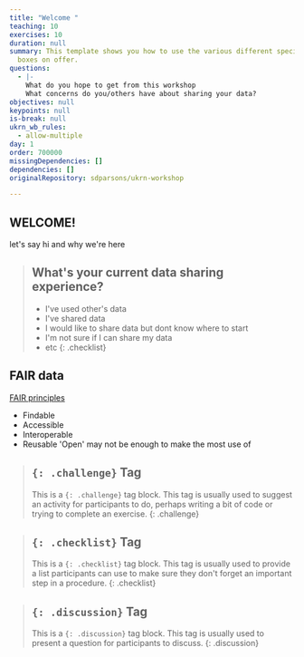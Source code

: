 ```yaml
---
title: "Welcome "
teaching: 10
exercises: 10
duration: null
summary: This template shows you how to use the various different special text
  boxes on offer.
questions:
  - |-
    What do you hope to get from this workshop
    What concerns do you/others have about sharing your data?
objectives: null
keypoints: null
is-break: null
ukrn_wb_rules:
  - allow-multiple
day: 1
order: 700000
missingDependencies: []
dependencies: []
originalRepository: sdparsons/ukrn-workshop

---
```

## WELCOME!

let's say hi and why we're here

> ## What's your current data sharing experience?
> - I've used other's data
> - I've shared data
> - I would like to share data but dont know where to start
> - I'm not sure if I can share my data
> - etc
{: .checklist}

## FAIR data
[FAIR principles](https://www.go-fair.org/fair-principles/)
- Findable
- Accessible
- Interoperable
- Reusable
'Open' may not be enough to make the most use of 


> ## `{: .challenge}` Tag
> This is a `{: .challenge}` tag block.
> This tag is usually used to suggest an activity for participants to do, perhaps writing a bit of code or trying to complete an exercise.
{: .challenge}

> ## `{: .checklist}` Tag
> This is a `{: .checklist}` tag block.
> This tag is usually used to provide a list participants can use to make sure they don't forget an important step in a procedure.
{: .checklist}

> ## `{: .discussion}` Tag
> This is a `{: .discussion}` tag block.
> This tag is usually used to present a question for participants to discuss.
{: .discussion}

